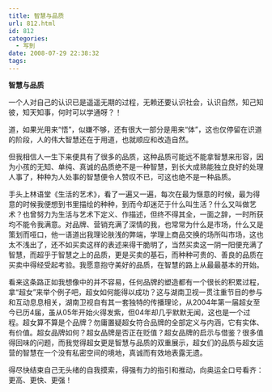 ```yaml
---
title: 智慧与品质
url: 812.html
id: 812
categories:
  - 写到
date: 2008-07-29 22:38:32
tags:
---
```


**智慧与品质**

  
一个人对自己的认识已是遥遥无期的过程，无赖还要认识社会，认识自然，知己知彼，知天知事，何时可以学通呀？！  
  
道，如果光用来“悟”，似嫌不够，还有很大一部分是用来“体”，这也仅停留在识道的阶段，人的伟大智慧还在于用道，也就顺应和改造自然。  
  
但我相信人一生下来便具有了很多的品质，这种品质可能远不能拿智慧来形容，因为小孩的无知、单纯、真诚的品质绝不是一种智慧，到长大成熟能独立良好的处理人事了，种种为人处事的智慧便令人赞叹不已，可这也绝不是一种品质。  
  
手头上林语堂《生活的艺术》，看了一遍又一遍，每次在最为惬意的时候，最为得意的时候我便想到书里描绘的种种，到而今却迷茫于什么叫生活？什么又叫做艺术？也曾努力为生活与艺术下定义、作描述，但终不得其全，一面之辞，一时所获均不能令我满意。对品牌、营销充满了深情的我，也常常为什么是市场，什么又是策划而哑口，他一语道出我理论肤浅的弊端，学理上商品交换的场所叫市场，这也太不浅出了，还不如买卖这样的表述来得干脆明了，当然买卖这一阴一阳便充满了智慧，而超乎于智慧之上的品质，更是买卖的基石，而种种可贵的、善良的品质在买卖中得经受起考验。我愿意抱守美好的品质，在智慧的路上从最最基本的开始。  
  
看来这条路正如我想像中的并不容易，任何品牌的塑造都有一个很长的积累过程，拿“超女”来举个例子吧，超女如何能得以成功？这与湖南卫视一贯注重节目的参与和互动息息相关，湖南卫视自有其一套独特的传播理论，从2004年第一届超女至今已历4届，虽从05年开始火得发紫，但04年却几乎默默无闻，这也是一个过程。超女算不算是个品牌？勿庸置疑超女符合品牌的全部定义与内涵，它有实体、有价值。超女品牌如何？超女品牌是否正在贬值？超女品牌的启示与借鉴？很多值得回味的问题，而我觉得超女更是智慧与品质的双重展示，超女们的品质与超女运营的智慧在一个没有私密空间的境地，真诚而有效地表露无遗。  
  
得尽快结束自己无头绪的自我摸索，得强有力的指引和推动，向奥运全口号看齐：更高、更快、更强！